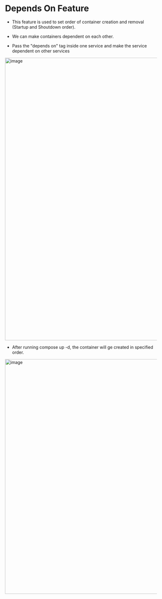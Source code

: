 # Depends On Feature

- This feature is used to set order of container creation and removal (Startup and Shoutdown order).
- We can make containers dependent on each other.

- Pass the "depends on" tag inside one service and make the service dependent on other services

<img width="933" alt="image" src="https://github.com/Shubham0315/dockerCompose/assets/105341138/1f0799bd-f6a1-40a5-a51f-b6914b896b91">

- After running compose up -d, the container will ge created in specified order.

<img width="775" alt="image" src="https://github.com/Shubham0315/dockerCompose/assets/105341138/1f721f9a-3a78-4152-9253-0e37940094ce">

